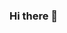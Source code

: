 ### Hi there 👋

<!--
**akshayvr-programmer/akshayvr-programmer** is a ✨ _special_ ✨ repository because its `README.md` (this file) appears on your GitHub profile.

Here are some ideas to get you started:

- 🔭 I’m currently working on a signal-clone. 
- 🌱 I’m currently learning Native App Development using java, Kotlin and react-native.
- 👯 I’m looking to collaborate on anything related to AI/ML, competitive programming, reactjs, python, react-native, opencv, Arduino, ESP8266 etc.
- 🤔 I’m looking for help with integrating machine learning and deep learning  models with web applications and native applications. 
- 💬 Ask me about anything related to the topics I've mentioned about which I might be interested to collaborate on.
- 📫 How to reach me: You can reach me on my E-Mail: akshayvr2@gmail.com
- 😄 Pronouns: He and His
- ⚡ Fun fact: I'm still in High School!
-->
